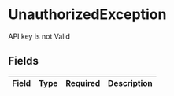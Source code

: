 # UnauthorizedException

API key is not Valid


## Fields

| Field       | Type        | Required    | Description |
| ----------- | ----------- | ----------- | ----------- |